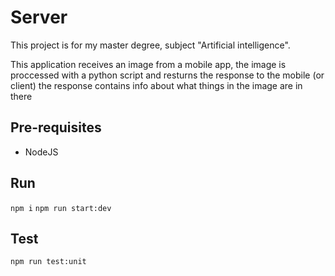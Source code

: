 # Server

This project is for my master degree, subject "Artificial intelligence". 

This application receives an image from a mobile app, the image is proccessed with a python script and resturns the response to the mobile (or client) the response contains info about what things in the image are in there

## Pre-requisites
- NodeJS

## Run
`npm i`
`npm run start:dev`

## Test
`npm run test:unit`

